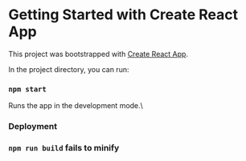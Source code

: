 # Getting Started with Create React App

This project was bootstrapped with [Create React App](https://github.com/facebook/create-react-app).

In the project directory, you can run:
### `npm start`
Runs the app in the development mode.\

### Deployment
### `npm run build` fails to minify

